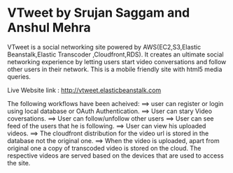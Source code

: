 VTweet by Srujan Saggam and Anshul Mehra
======

VTweet is a social networking site powered by AWS(EC2,S3,Elastic Beanstalk,Elastic Transcoder ,Cloudfront,RDS). It creates an ultimate social networking experience by letting users start video conversations and follow other users in their network. This is a mobile friendly site with html5 media queries.

Live Website link : http://vtweet.elasticbeanstalk.com
 
 The following workflows have been acheived: 
==> user can register or login using local database or OAuth Authentication.
==> User can stary Video coversations.
==> User can follow/unfollow other users
==> User can see feed of the users that he is following.
==> User can view his uploaded videos.
==> The cloudfront distribution for the video url is stored in the database not the original one.
==> When the video is uploaded, apart from original one a copy of transcoded video is stored on the cloud. The respective videos are served based on the devices that are used to access the site. 
